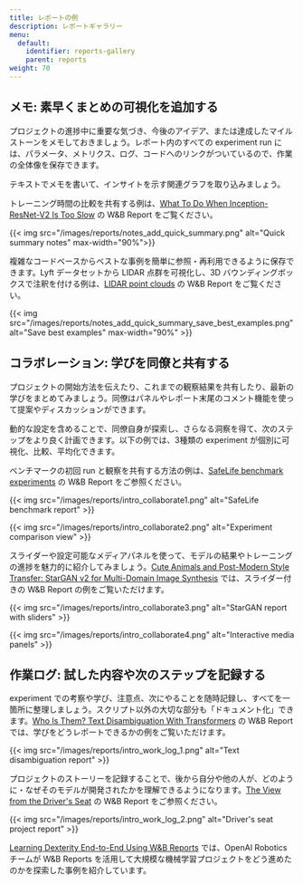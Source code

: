```yaml
---
title: レポートの例
description: レポートギャラリー
menu:
  default:
    identifier: reports-gallery
    parent: reports
weight: 70
---
```


## メモ: 素早くまとめの可視化を追加する

プロジェクトの進捗中に重要な気づき、今後のアイデア、または達成したマイルストーンをメモしておきましょう。レポート内のすべての experiment run には、パラメータ、メトリクス、ログ、コードへのリンクがついているので、作業の全体像を保存できます。

テキストでメモを書いて、インサイトを示す関連グラフを取り込みましょう。

トレーニング時間の比較を共有する例は、[What To Do When Inception-ResNet-V2 Is Too Slow](https://wandb.ai/stacey/estuary/reports/When-Inception-ResNet-V2-is-too-slow--Vmlldzo3MDcxMA) の W&B Report をご覧ください。

{{< img src="/images/reports/notes_add_quick_summary.png" alt="Quick summary notes" max-width="90%">}}

複雑なコードベースからベストな事例を簡単に参照・再利用できるように保存できます。Lyft データセットから LIDAR 点群を可視化し、3D バウンディングボックスで注釈を付ける例は、[LIDAR point clouds](https://wandb.ai/stacey/lyft/reports/LIDAR-Point-Clouds-of-Driving-Scenes--Vmlldzo2MzA5Mg) の W&B Report をご覧ください。

{{< img src="/images/reports/notes_add_quick_summary_save_best_examples.png" alt="Save best examples" max-width="90%" >}}

## コラボレーション: 学びを同僚と共有する

プロジェクトの開始方法を伝えたり、これまでの観察結果を共有したり、最新の学びをまとめてみましょう。同僚はパネルやレポート末尾のコメント機能を使って提案やディスカッションができます。

動的な設定を含めることで、同僚自身が探索し、さらなる洞察を得て、次のステップをより良く計画できます。以下の例では、3種類の experiment が個別に可視化、比較、平均化できます。

ベンチマークの初回 run と観察を共有する方法の例は、[SafeLife benchmark experiments](https://wandb.ai/stacey/saferlife/reports/SafeLife-Benchmark-Experiments--Vmlldzo0NjE4MzM) の W&B Report をご参照ください。

{{< img src="/images/reports/intro_collaborate1.png" alt="SafeLife benchmark report" >}}

{{< img src="/images/reports/intro_collaborate2.png" alt="Experiment comparison view" >}}

スライダーや設定可能なメディアパネルを使って、モデルの結果やトレーニングの進捗を魅力的に紹介してみましょう。[Cute Animals and Post-Modern Style Transfer: StarGAN v2 for Multi-Domain Image Synthesis](https://wandb.ai/stacey/stargan/reports/Cute-Animals-and-Post-Modern-Style-Transfer-StarGAN-v2-for-Multi-Domain-Image-Synthesis---VmlldzoxNzcwODQ) では、スライダー付きの W&B Report の例をご覧いただけます。

{{< img src="/images/reports/intro_collaborate3.png" alt="StarGAN report with sliders" >}}

{{< img src="/images/reports/intro_collaborate4.png" alt="Interactive media panels" >}}

## 作業ログ: 試した内容や次のステップを記録する

experiment での考察や学び、注意点、次にやることを随時記録し、すべてを一箇所に整理しましょう。スクリプト以外の大切な部分も「ドキュメント化」できます。[Who Is Them? Text Disambiguation With Transformers](https://wandb.ai/stacey/winograd/reports/Who-is-Them-Text-Disambiguation-with-Transformers--VmlldzoxMDU1NTc) の W&B Report では、学びをどうレポートできるかの例をご覧いただけます。

{{< img src="/images/reports/intro_work_log_1.png" alt="Text disambiguation report" >}}

プロジェクトのストーリーを記録することで、後から自分や他の人が、どのように・なぜそのモデルが開発されたかを理解できるようになります。[The View from the Driver's Seat](https://wandb.ai/stacey/deep-drive/reports/The-View-from-the-Driver-s-Seat--Vmlldzo1MTg5NQ) の W&B Report をご参照ください。

{{< img src="/images/reports/intro_work_log_2.png" alt="Driver's seat project report" >}}

[Learning Dexterity End-to-End Using W&B Reports](https://bit.ly/wandb-learning-dexterity) では、OpenAI Robotics チームが W&B Reports を活用して大規模な機械学習プロジェクトをどう進めたのかを探索した事例を紹介しています。